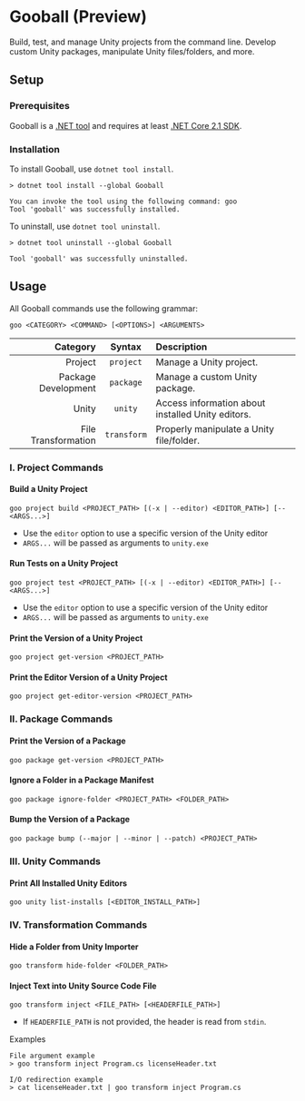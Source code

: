 # Gooball (Preview)
Build, test, and manage Unity projects from the command line. Develop custom Unity packages, manipulate Unity files/folders, and more.

## Setup
### Prerequisites
Gooball is a [.NET tool](https://docs.microsoft.com/en-us/dotnet/core/tools/global-tools) and requires at least [.NET Core 2.1 SDK](https://www.microsoft.com/net/download/core).

### Installation
To install Gooball, use `dotnet tool install`.
```
> dotnet tool install --global Gooball

You can invoke the tool using the following command: goo
Tool 'gooball' was successfully installed.
```

To uninstall, use `dotnet tool uninstall`.
```
> dotnet tool uninstall --global Gooball

Tool 'gooball' was successfully uninstalled.
```

## Usage
All Gooball commands use the following grammar:
```
goo <CATEGORY> <COMMAND> [<OPTIONS>] <ARGUMENTS>
```

| Category | Syntax | Description |
| -: | :-: | :- |
| Project | `project` | Manage a Unity project. |
| Package Development |`package` | Manage a custom Unity package. |
| Unity | `unity` | Access information about installed Unity editors. |
| File Transformation | `transform` | Properly manipulate a Unity file/folder. |

### I. Project Commands
#### Build a Unity Project
```
goo project build <PROJECT_PATH> [(-x | --editor) <EDITOR_PATH>] [-- <ARGS...>]
```
- Use the `editor` option to use a specific version of the Unity editor
-  `ARGS...` will be passed as arguments to `unity.exe`

#### Run Tests on a Unity Project
```
goo project test <PROJECT_PATH> [(-x | --editor) <EDITOR_PATH>] [-- <ARGS...>]
```
- Use the `editor` option to use a specific version of the Unity editor
-  `ARGS...` will be passed as arguments to `unity.exe`

#### Print the Version of a Unity Project
```
goo project get-version <PROJECT_PATH>
```

#### Print the Editor Version of a Unity Project
```
goo project get-editor-version <PROJECT_PATH>
```

### II. Package Commands
#### Print the Version of a Package
```
goo package get-version <PROJECT_PATH>
```

#### Ignore a Folder in a Package Manifest
```
goo package ignore-folder <PROJECT_PATH> <FOLDER_PATH>
```

#### Bump the Version of a Package
```
goo package bump (--major | --minor | --patch) <PROJECT_PATH>
```

### III. Unity Commands
#### Print All Installed Unity Editors
```
goo unity list-installs [<EDITOR_INSTALL_PATH>]
```

### IV. Transformation Commands
#### Hide a Folder from Unity Importer
```
goo transform hide-folder <FOLDER_PATH>
```

#### Inject Text into Unity Source Code File
```
goo transform inject <FILE_PATH> [<HEADERFILE_PATH>]
```
- If `HEADERFILE_PATH` is not provided, the header is read from `stdin`.

Examples
```
File argument example
> goo transform inject Program.cs licenseHeader.txt

I/O redirection example
> cat licenseHeader.txt | goo transform inject Program.cs
```


